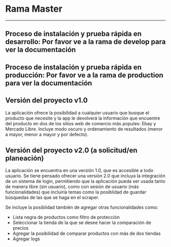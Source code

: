 
# Rama Master

---

## Proceso de instalación y prueba rápida en desarrollo: Por favor ve a la rama de develop para ver la documentación

## Proceso de instalación y prueba rápida en producción: Por favor ve a la rama de production para ver la documentación

## Versión del proyecto v1.0

La aplicación ofrece la posibilidad a cualquier usuario que busque el producto que necesite y la app le devolverá la información que encuentre del producto en dos de los sitios web de comercio más popules: Ebay y Mercado Libre. Incluye modo oscuro y ordenamiento de resultados (menor a mayor, menor a mayor y por defecto).

## Versión del proyecto v2.0 (a solicitud/en planeación)

La aplicación se encuentra en una versión 1.0, que es accesible a todo usuario. Se tiene pensado ofrecer una versión 2.0 que incluya la integración de un sistema de login, permitiendo que la aplicación pueda ser usada tanto de manera libre (sin usuario), como con sesión de usuario (más funcionalidades) que incluiría temas como la posiblidad de guardar búsquedas de las que se haga en el scraper.

Se incluye la posiblidad también de agregar otras funcionalidades como:

- Lista negra de productos como filtro de protección
- Seleccionar la tienda de la que se desee hacer la comparación de precios
- Agregar la posibilidad de comparar productos con más de dos tiendas
- Agregar logs
